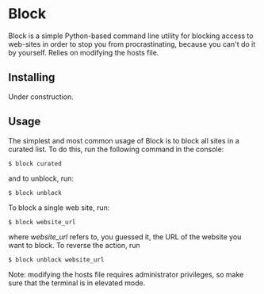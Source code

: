 # Block

Block is a simple Python-based command line utility for blocking access to web-sites in order to stop you from procrastinating, because you can't do it by yourself. Relies on modifying the hosts file.

## Installing

Under construction.

## Usage

The simplest and most common usage of Block is to block all sites in a curated list. To do this, run the following command in the console:

```
$ block curated
```

and to unblock, run:

```
$ block unblock
```

To block a single web site, run:

```
$ block website_url
```

where *website_url* refers to, you guessed it, the URL of the website you want to block. To reverse the action, run

```
$ block unblock website_url
```

Note: modifying the hosts file requires administrator privileges, so make sure that the terminal is in elevated mode.